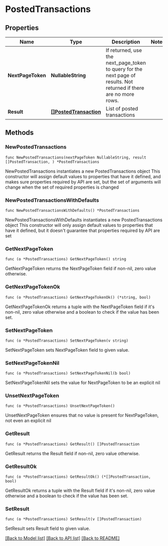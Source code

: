 # PostedTransactions

## Properties

Name | Type | Description | Notes
------------ | ------------- | ------------- | -------------
**NextPageToken** | **NullableString** | If returned, use the next_page_token to query for the next page of results. Not returned if there are no more rows. | 
**Result** | [**[]PostedTransaction**](PostedTransaction.md) | List of posted transactions | 

## Methods

### NewPostedTransactions

`func NewPostedTransactions(nextPageToken NullableString, result []PostedTransaction, ) *PostedTransactions`

NewPostedTransactions instantiates a new PostedTransactions object
This constructor will assign default values to properties that have it defined,
and makes sure properties required by API are set, but the set of arguments
will change when the set of required properties is changed

### NewPostedTransactionsWithDefaults

`func NewPostedTransactionsWithDefaults() *PostedTransactions`

NewPostedTransactionsWithDefaults instantiates a new PostedTransactions object
This constructor will only assign default values to properties that have it defined,
but it doesn't guarantee that properties required by API are set

### GetNextPageToken

`func (o *PostedTransactions) GetNextPageToken() string`

GetNextPageToken returns the NextPageToken field if non-nil, zero value otherwise.

### GetNextPageTokenOk

`func (o *PostedTransactions) GetNextPageTokenOk() (*string, bool)`

GetNextPageTokenOk returns a tuple with the NextPageToken field if it's non-nil, zero value otherwise
and a boolean to check if the value has been set.

### SetNextPageToken

`func (o *PostedTransactions) SetNextPageToken(v string)`

SetNextPageToken sets NextPageToken field to given value.


### SetNextPageTokenNil

`func (o *PostedTransactions) SetNextPageTokenNil(b bool)`

 SetNextPageTokenNil sets the value for NextPageToken to be an explicit nil

### UnsetNextPageToken
`func (o *PostedTransactions) UnsetNextPageToken()`

UnsetNextPageToken ensures that no value is present for NextPageToken, not even an explicit nil
### GetResult

`func (o *PostedTransactions) GetResult() []PostedTransaction`

GetResult returns the Result field if non-nil, zero value otherwise.

### GetResultOk

`func (o *PostedTransactions) GetResultOk() (*[]PostedTransaction, bool)`

GetResultOk returns a tuple with the Result field if it's non-nil, zero value otherwise
and a boolean to check if the value has been set.

### SetResult

`func (o *PostedTransactions) SetResult(v []PostedTransaction)`

SetResult sets Result field to given value.



[[Back to Model list]](../README.md#documentation-for-models) [[Back to API list]](../README.md#documentation-for-api-endpoints) [[Back to README]](../README.md)


